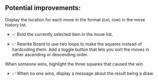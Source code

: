 ## Potential improvements:

Display the location for each move in the format (col, row) in the move history list.

- :white_check_mark: Bold the currently selected item in the move list.

- :white_check_mark: Rewrite Board to use two loops to make the squares instead of hardcoding them.
  Add a toggle button that lets you sort the moves in either ascending or descending order.

When someone wins, highlight the three squares that caused the win.

- :white_check_mark: When no one wins, display a message about the result being a draw.
